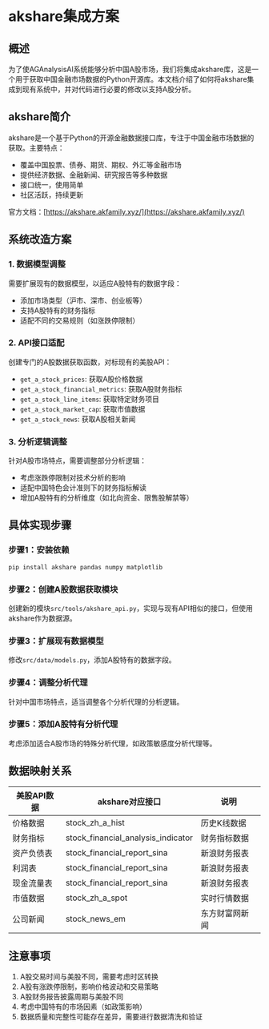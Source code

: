# akshare集成方案

## 概述

为了使AGAnalysisAI系统能够分析中国A股市场，我们将集成akshare库，这是一个用于获取中国金融市场数据的Python开源库。本文档介绍了如何将akshare集成到现有系统中，并对代码进行必要的修改以支持A股分析。

## akshare简介

akshare是一个基于Python的开源金融数据接口库，专注于中国金融市场数据的获取。主要特点：

- 覆盖中国股票、债券、期货、期权、外汇等金融市场
- 提供经济数据、金融新闻、研究报告等多种数据
- 接口统一，使用简单
- 社区活跃，持续更新

官方文档：[https://akshare.akfamily.xyz/](https://akshare.akfamily.xyz/)

## 系统改造方案

### 1. 数据模型调整

需要扩展现有的数据模型，以适应A股特有的数据字段：

- 添加市场类型（沪市、深市、创业板等）
- 支持A股特有的财务指标
- 适配不同的交易规则（如涨跌停限制）

### 2. API接口适配

创建专门的A股数据获取函数，对标现有的美股API：

- `get_a_stock_prices`: 获取A股价格数据
- `get_a_stock_financial_metrics`: 获取A股财务指标
- `get_a_stock_line_items`: 获取特定财务项目
- `get_a_stock_market_cap`: 获取市值数据
- `get_a_stock_news`: 获取A股相关新闻

### 3. 分析逻辑调整

针对A股市场特点，需要调整部分分析逻辑：

- 考虑涨跌停限制对技术分析的影响
- 适配中国特色会计准则下的财务指标解读
- 增加A股特有的分析维度（如北向资金、限售股解禁等）

## 具体实现步骤

### 步骤1：安装依赖

```bash
pip install akshare pandas numpy matplotlib
```

### 步骤2：创建A股数据获取模块

创建新的模块`src/tools/akshare_api.py`，实现与现有API相似的接口，但使用akshare作为数据源。

### 步骤3：扩展现有数据模型

修改`src/data/models.py`，添加A股特有的数据字段。

### 步骤4：调整分析代理

针对中国市场特点，适当调整各个分析代理的分析逻辑。

### 步骤5：添加A股特有分析代理

考虑添加适合A股市场的特殊分析代理，如政策敏感度分析代理等。

## 数据映射关系

| 美股API数据 | akshare对应接口 | 说明 |
|-------------|----------------|------|
| 价格数据 | stock_zh_a_hist | 历史K线数据 |
| 财务指标 | stock_financial_analysis_indicator | 财务指标数据 |
| 资产负债表 | stock_financial_report_sina | 新浪财务报表 |
| 利润表 | stock_financial_report_sina | 新浪财务报表 |
| 现金流量表 | stock_financial_report_sina | 新浪财务报表 |
| 市值数据 | stock_zh_a_spot | 实时行情数据 |
| 公司新闻 | stock_news_em | 东方财富网新闻 |

## 注意事项

1. A股交易时间与美股不同，需要考虑时区转换
2. A股有涨跌停限制，影响价格波动和交易策略
3. A股财务报告披露周期与美股不同
4. 考虑中国特有的市场因素（如政策影响）
5. 数据质量和完整性可能存在差异，需要进行数据清洗和验证 